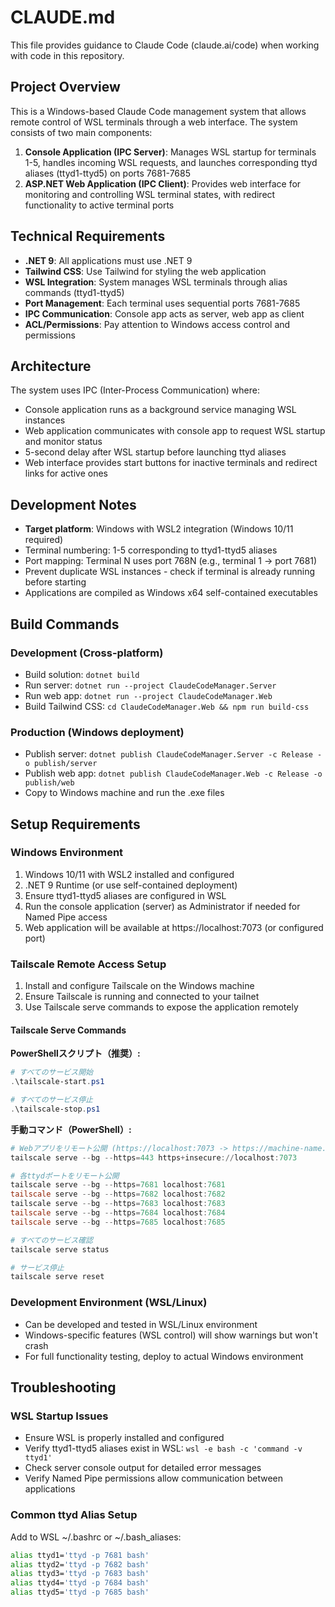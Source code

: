 # CLAUDE.md

This file provides guidance to Claude Code (claude.ai/code) when working with code in this repository.

## Project Overview

This is a Windows-based Claude Code management system that allows remote control of WSL terminals through a web interface. The system consists of two main components:

1. **Console Application (IPC Server)**: Manages WSL startup for terminals 1-5, handles incoming WSL requests, and launches corresponding ttyd aliases (ttyd1-ttyd5) on ports 7681-7685
2. **ASP.NET Web Application (IPC Client)**: Provides web interface for monitoring and controlling WSL terminal states, with redirect functionality to active terminal ports

## Technical Requirements

- **.NET 9**: All applications must use .NET 9
- **Tailwind CSS**: Use Tailwind for styling the web application
- **WSL Integration**: System manages WSL terminals through alias commands (ttyd1-ttyd5)
- **Port Management**: Each terminal uses sequential ports 7681-7685
- **IPC Communication**: Console app acts as server, web app as client
- **ACL/Permissions**: Pay attention to Windows access control and permissions

## Architecture

The system uses IPC (Inter-Process Communication) where:
- Console application runs as a background service managing WSL instances
- Web application communicates with console app to request WSL startup and monitor status
- 5-second delay after WSL startup before launching ttyd aliases
- Web interface provides start buttons for inactive terminals and redirect links for active ones

## Development Notes

- **Target platform**: Windows with WSL2 integration (Windows 10/11 required)
- Terminal numbering: 1-5 corresponding to ttyd1-ttyd5 aliases
- Port mapping: Terminal N uses port 768N (e.g., terminal 1 → port 7681)
- Prevent duplicate WSL instances - check if terminal is already running before starting
- Applications are compiled as Windows x64 self-contained executables

## Build Commands

### Development (Cross-platform)
- Build solution: `dotnet build`
- Run server: `dotnet run --project ClaudeCodeManager.Server`
- Run web app: `dotnet run --project ClaudeCodeManager.Web`
- Build Tailwind CSS: `cd ClaudeCodeManager.Web && npm run build-css`

### Production (Windows deployment)
- Publish server: `dotnet publish ClaudeCodeManager.Server -c Release -o publish/server`
- Publish web app: `dotnet publish ClaudeCodeManager.Web -c Release -o publish/web`
- Copy to Windows machine and run the .exe files

## Setup Requirements

### Windows Environment
1. Windows 10/11 with WSL2 installed and configured
2. .NET 9 Runtime (or use self-contained deployment)
3. Ensure ttyd1-ttyd5 aliases are configured in WSL
4. Run the console application (server) as Administrator if needed for Named Pipe access
5. Web application will be available at https://localhost:7073 (or configured port)

### Tailscale Remote Access Setup
1. Install and configure Tailscale on the Windows machine
2. Ensure Tailscale is running and connected to your tailnet
3. Use Tailscale serve commands to expose the application remotely

#### Tailscale Serve Commands

**PowerShellスクリプト（推奨）:**
```powershell
# すべてのサービス開始
.\tailscale-start.ps1

# すべてのサービス停止
.\tailscale-stop.ps1
```

**手動コマンド（PowerShell）:**
```powershell
# Webアプリをリモート公開 (https://localhost:7073 -> https://machine-name.tail-xxxxx.ts.net)
tailscale serve --bg --https=443 https+insecure://localhost:7073

# 各ttydポートをリモート公開
tailscale serve --bg --https=7681 localhost:7681
tailscale serve --bg --https=7682 localhost:7682  
tailscale serve --bg --https=7683 localhost:7683
tailscale serve --bg --https=7684 localhost:7684
tailscale serve --bg --https=7685 localhost:7685

# すべてのサービス確認
tailscale serve status

# サービス停止
tailscale serve reset
```

### Development Environment (WSL/Linux)
- Can be developed and tested in WSL/Linux environment
- Windows-specific features (WSL control) will show warnings but won't crash
- For full functionality testing, deploy to actual Windows environment

## Troubleshooting

### WSL Startup Issues
- Ensure WSL is properly installed and configured
- Verify ttyd1-ttyd5 aliases exist in WSL: `wsl -e bash -c 'command -v ttyd1'`
- Check server console output for detailed error messages
- Verify Named Pipe permissions allow communication between applications

### Common ttyd Alias Setup
Add to WSL ~/.bashrc or ~/.bash_aliases:
```bash
alias ttyd1='ttyd -p 7681 bash'
alias ttyd2='ttyd -p 7682 bash'
alias ttyd3='ttyd -p 7683 bash'
alias ttyd4='ttyd -p 7684 bash'
alias ttyd5='ttyd -p 7685 bash'
```